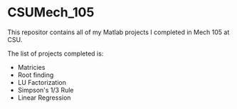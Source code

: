 # CSUMech_105
This repositor contains all of my Matlab projects I completed in Mech 105 at CSU.

The list of projects completed is:
* Matricies
* Root finding
* LU Factorization
* Simpson's 1/3 Rule
* Linear Regression

